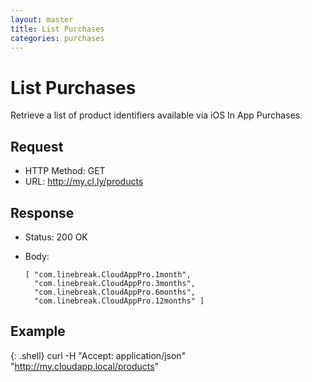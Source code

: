 ```yaml
---
layout: master
title: List Purchases
categories: purchases
---
```


# List Purchases

Retrieve a list of product identifiers available via iOS In App Purchases.


## Request

- HTTP Method: GET
- URL: http://my.cl.ly/products


## Response

- Status: 200 OK
- Body:

      [ "com.linebreak.CloudAppPro.1month",
        "com.linebreak.CloudAppPro.3months",
        "com.linebreak.CloudAppPro.6months",
        "com.linebreak.CloudAppPro.12months" ]


## Example

{: .shell}
    curl -H "Accept: application/json" \
         "http://my.cloudapp.local/products"
